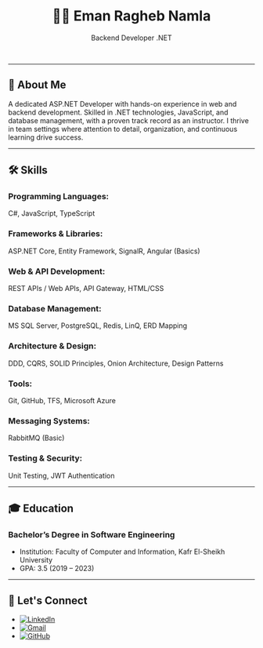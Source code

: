 <div align="center">
  <h1>👩‍💻 Eman Ragheb Namla</h1>
  <p>
   Backend Developer .NET  
  </p>
  <br>
</div>

---

## 📄 About Me
A dedicated ASP.NET Developer with hands-on experience in web and backend development. Skilled in .NET technologies, JavaScript, and database management, with a proven track record as an instructor. I thrive in team settings where attention to detail, organization, and continuous learning drive success.

---
## 🛠 Skills

### Programming Languages:
C#, JavaScript, TypeScript

### Frameworks & Libraries:
ASP.NET Core, Entity Framework, SignalR, Angular (Basics)

### Web & API Development:
REST APIs / Web APIs, API Gateway, HTML/CSS

### Database Management:
MS SQL Server, PostgreSQL, Redis, LinQ, ERD Mapping

### Architecture & Design:
DDD, CQRS, SOLID Principles, Onion Architecture, Design Patterns

### Tools:
Git, GitHub, TFS, Microsoft Azure

### Messaging Systems:
RabbitMQ (Basic)

### Testing & Security:
Unit Testing, JWT Authentication

---

## 🎓 Education

### Bachelor’s Degree in Software Engineering
- Institution: Faculty of Computer and Information, Kafr El-Sheikh University
- GPA: 3.5 (2019 – 2023)

---

## 🤝 Let's Connect
<div align="left">
  <ul>
    <li>
      <a href="https://linkedin.com/in/emannamla" target="_blank">
        <img src="https://img.shields.io/badge/linkedin:  EmanNamla-%2300acee.svg?color=405DE6&style=for-the-badge&logo=linkedin&logoColor=white" alt="LinkedIn" />
      </a>
    </li>
    <li>
      <a href="mailto:emanrnamla222@gmail.com" target="_blank">
        <img src="https://img.shields.io/badge/gmail:  emanrnamla222-%23EA4335.svg?style=for-the-badge&logo=gmail&logoColor=white" alt="Gmail" />
      </a>
    </li>
    <li>
      <a href="https://github.com/EmanNamla" target="_blank">
        <img src="https://img.shields.io/badge/github:  EmanNamla-%23181717.svg?style=for-the-badge&logo=github&logoColor=white" alt="GitHub" />
      </a>
    </li>
  </ul>
</div>

